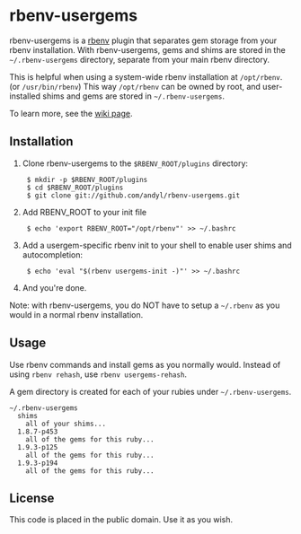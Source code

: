 # rbenv-usergems

rbenv-usergems is a [rbenv][rbenv] plugin that separates gem storage from 
your rbenv installation.  With rbenv-usergems, gems and shims are stored 
in the `~/.rbenv-usergems` directory, separate from your main rbenv directory.

This is helpful when using a system-wide rbenv installation at `/opt/rbenv`. 
(or `/usr/bin/rbenv`)  This way `/opt/rbenv` can be owned by root, and 
user-installed shims and gems are stored in `~/.rbenv-usergems`.

To learn more, see the [wiki page](https://github.com/andyl/rbenv-usergems/wiki).

## Installation

1. Clone rbenv-usergems to the `$RBENV_ROOT/plugins` directory:

        $ mkdir -p $RBENV_ROOT/plugins
        $ cd $RBENV_ROOT/plugins
        $ git clone git://github.com/andyl/rbenv-usergems.git

2. Add RBENV_ROOT to your init file

        $ echo 'export RBENV_ROOT="/opt/rbenv"' >> ~/.bashrc

3. Add a usergem-specific rbenv init to your shell to enable user shims and autocompletion:

        $ echo 'eval "$(rbenv usergems-init -)"' >> ~/.bashrc

4. And you're done.

Note: with rbenv-usergems, you do NOT have to setup a `~/.rbenv` as you would in a normal 
rbenv installation.

## Usage

Use rbenv commands and install gems as you normally would.  Instead of using `rbenv rehash`,
use `rbenv usergems-rehash`.

A gem directory is created for each of your rubies under `~/.rbenv-usergems`.

    ~/.rbenv-usergems
      shims
        all of your shims...
      1.8.7-p453
        all of the gems for this ruby...
      1.9.3-p125
        all of the gems for this ruby...
      1.9.3-p194
        all of the gems for this ruby...

## License

This code is placed in the public domain.  Use it as you wish. 

[rbenv]: http://github.com/sstephenson/rbenv
